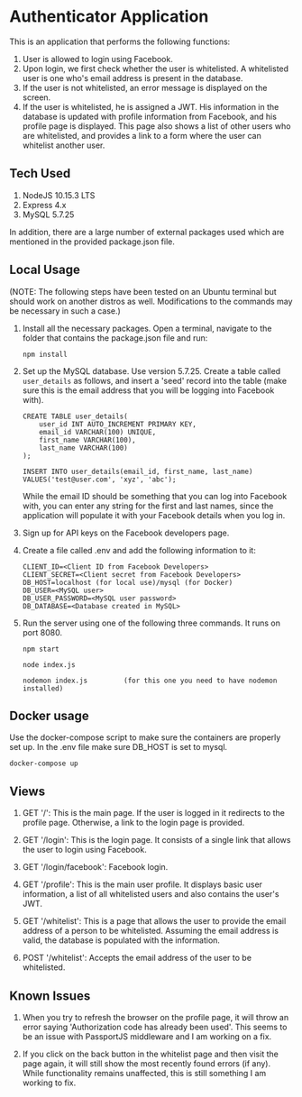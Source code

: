 # Authenticator Application

This is an application that performs the following functions:

1. User is allowed to login using Facebook.
2. Upon login, we first check whether the user is whitelisted. A whitelisted user is one who's email address is present in the database.
3. If the user is not whitelisted, an error message is displayed on the screen.
4. If the user is whitelisted, he is assigned a JWT. His information in the database is updated with profile information from Facebook, and his profile page is displayed. This page also shows a list of other users who are whitelisted, and provides a link to a form where the user can whitelist another user.

## Tech Used

1. NodeJS 10.15.3 LTS
2. Express 4.x
3. MySQL 5.7.25

In addition, there are a large number of external packages used which are mentioned in the provided package.json file.

## Local Usage

(NOTE: The following steps have been tested on an Ubuntu terminal but should work on another distros as well. Modifications to the commands may be necessary in such a case.)

1. Install all the necessary packages. Open a terminal, navigate to the folder that contains the package.json file and run:

    `npm install`

2. Set up the MySQL database. Use version 5.7.25. Create a table called `user_details` as follows, and insert a 'seed' record into the table (make sure this is the email address that you will be logging into Facebook with).

    ```
    CREATE TABLE user_details(
        user_id INT AUTO_INCREMENT PRIMARY KEY,
        email_id VARCHAR(100) UNIQUE,
        first_name VARCHAR(100),
        last_name VARCHAR(100)
    );

    INSERT INTO user_details(email_id, first_name, last_name)
    VALUES('test@user.com', 'xyz', 'abc');
    ```
    While the email ID should be something that you can log into Facebook with, you can enter any string for the first and last names, since the application will populate it with your Facebook details when you log in.

3. Sign up for API keys on the Facebook developers page.

4. Create a file called .env and add the following information to it:

    ```
    CLIENT_ID=<Client ID from Facebook Developers>
    CLIENT_SECRET=<Client secret from Facebook Developers>
    DB_HOST=localhost (for local use)/mysql (for Docker)
    DB_USER=<MySQL user>
    DB_USER_PASSWORD=<MySQL user password>
    DB_DATABASE=<Database created in MySQL>
    ```

5. Run the server using one of the following three commands. It runs on port 8080.

    ```
    npm start

    node index.js

    nodemon index.js         (for this one you need to have nodemon installed)
    ```

## Docker usage

   Use the docker-compose script to make sure the containers are properly set up. In the .env file make sure DB_HOST is set to mysql.

   ```
   docker-compose up
   ```

## Views

1. GET '/': This is the main page. If the user is logged in it redirects to the profile page. Otherwise, a link to the login page is provided.

2. GET '/login': This is the login page. It consists of a single link that allows the user to login using Facebook.

3. GET '/login/facebook': Facebook login.

4. GET '/profile': This is the main user profile. It displays basic user information, a list of all whitelisted users and also contains the user's JWT.

5. GET '/whitelist': This is a page that allows the user to provide the email address of a person to be whitelisted. Assuming the email address is valid, the database is populated with the information.

6. POST '/whitelist': Accepts the email address of the user to be whitelisted.

## Known Issues

1. When you try to refresh the browser on the profile page, it will throw an error saying 'Authorization code has already been used'. This seems to be an issue with PassportJS middleware
and I am working on a fix.

2. If you click on the back button in the whitelist page and then visit the page again, it will still show the most recently found errors (if any). While functionality remains unaffected, this
is still something I am working to fix.